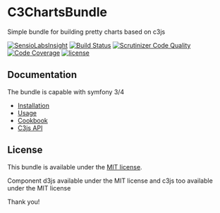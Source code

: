 # C3ChartsBundle
Simple bundle for building pretty charts based on c3js

[![SensioLabsInsight](https://insight.sensiolabs.com/projects/1783dc8e-e72b-49ca-a7c9-7674e3b07290/mini.png)](https://insight.sensiolabs.com/projects/1783dc8e-e72b-49ca-a7c9-7674e3b07290)
[![Build Status](https://scrutinizer-ci.com/g/muspelheim/C3ChartsBundle/badges/build.png?b=master)](https://scrutinizer-ci.com/g/muspelheim/C3ChartsBundle/build-status/master)
[![Scrutinizer Code Quality](https://scrutinizer-ci.com/g/muspelheim/C3ChartsBundle/badges/quality-score.png?b=master)](https://scrutinizer-ci.com/g/muspelheim/C3ChartsBundle/?branch=master)
[![Code Coverage](https://scrutinizer-ci.com/g/muspelheim/C3ChartsBundle/badges/coverage.png?b=master)](https://scrutinizer-ci.com/g/muspelheim/C3ChartsBundle/?branch=master)
[![license](http://img.shields.io/badge/license-MIT-brightgreen.svg?style=flat)](https://github.com/muspelheim/C3ChartsBundle/blob/master/LICENSE)

## Documentation

The bundle is capable with symfony 3/4

* [Installation](Resources/doc/installation.md)
* [Usage](Resources/doc/usage.md)
* [Cookbook](Resources/doc/cookbook.md)
* [C3js API](http://c3js.org/reference.html)

## License
This bundle is available under the [MIT license](LICENSE).

Component d3js  available under the MIT license and c3js too available under the MIT license

Thank you!